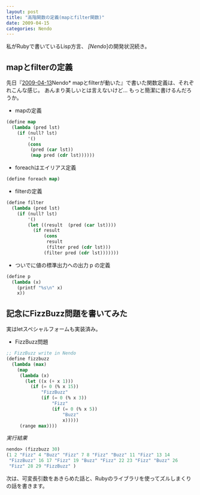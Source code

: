 ```yaml
---
layout: post
title: "高階関数の定義(mapとfilter関数)"
date: 2009-04-15
categories: Nendo
---
```

私がRubyで書いているLisp方言、 *[Nendo*]の開発状況続き。

## mapとfilterの定義
先日『[2009-04-13](2009-04-13-post.md)Nendo* mapとfilterが動いた』で書いた関数定義は、それぞれこんな感じ。
あんまり美しいとは言えないけど... もっと簡潔に書けるんだろうか。

- mapの定義
```lisp
(define map
  (lambda (pred lst)
    (if (null? lst)
        '()
        (cons
         (pred (car lst))
         (map pred (cdr lst))))))
```

- foreachはエイリアス定義
```lisp
(define foreach map)
```

- filterの定義
```lisp
(define filter
  (lambda (pred lst)
    (if (null? lst)
        '()
        (let ((result  (pred (car lst))))
          (if result
              (cons
               result
               (filter pred (cdr lst)))
              (filter pred (cdr lst)))))))
```

- ついでに値の標準出力への出力 p の定義
```lisp
(define p
  (lambda (x)
    (printf "%s\n" x)
    x))
```

## 記念にFizzBuzz問題を書いてみた
実はletスペシャルフォームも実装済み。

- FizzBuzz問題
```lisp
;; FizzBuzz write in Nendo
(define fizzbuzz
  (lambda (max)
    (map
     (lambda (x)
       (let ((x (+ x 1)))
         (if (= 0 (% x 15))
             "FizzBuzz"
             (if (= 0 (% x 3))
                 "Fizz"
                 (if (= 0 (% x 5))
                     "Buzz"
                     x)))))
     (range max))))
```
*実行結果*
```lisp
nendo> (fizzbuzz 30)
(1 2 "Fizz" 4 "Buzz" "Fizz" 7 8 "Fizz" "Buzz" 11 "Fizz" 13 14
 "FizzBuzz" 16 17 "Fizz" 19 "Buzz" "Fizz" 22 23 "Fizz" "Buzz" 26
 "Fizz" 28 29 "FizzBuzz" )
```

次は、可変長引数をあきらめた話と、Rubyのライブラリを使ってズルしまくりの話を書きます。
